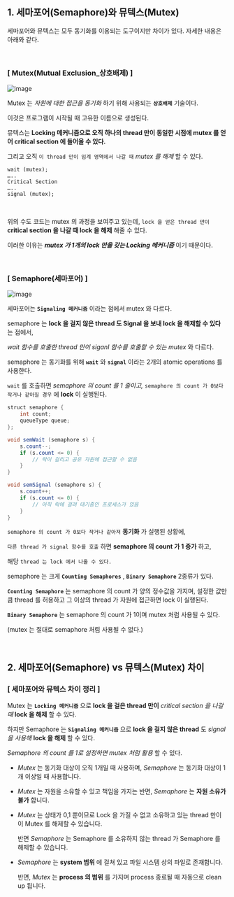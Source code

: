## 1. 세마포어(Semaphore)와 뮤텍스(Mutex)

세마포어와 뮤텍스는 모두 동기화를 이용되는 도구이지만 차이가 있다. 자세한 내용은 아래와 같다.

<br>

 
### [ Mutex(Mutual Exclusion_상호배제) ]

![image](https://github.com/lielocks/WIL/assets/107406265/4312ba34-44fe-47d5-8557-5c9f788d1ac3)

Mutex 는 *자원에 대한 접근을 동기화* 하기 위해 사용되는 **`상호배제`** 기술이다.

이것은 프로그램이 시작될 때 고유한 이름으로 생성된다.

뮤텍스는 **Locking 메커니즘으로 오직 하나의 thread 만이 동일한 시점에 mutex 를 얻어 critical section 에 들어올 수 있다.**

그리고 오직 `이 thread 만이 임계 영역에서 나갈 때` *mutex 를 해제* 할 수 있다.

```
wait (mutex);
…..
Critical Section
…..
signal (mutex);
```

<br>


위의 수도 코드는 mutex 의 과정을 보여주고 있는데, `lock 을 얻은 thread 만이` **critical section 을 나갈 때 lock 을 해제** 해줄 수 있다.

이러한 이유는 ***mutex 가 1개의 lock 만을 갖는 Locking 메커니즘*** 이기 때문이다.

<br>


### [ Semaphore(세마포어) ]

![image](https://github.com/lielocks/WIL/assets/107406265/f5b0535f-1f8b-43d7-8ec5-f991b3d23041)

세마포어는 **`Signaling 메커니즘`** 이라는 점에서 mutex 와 다르다.

semaphore 는 **lock 을 걸지 않은 thread 도 Signal 을 보내 lock 을 해제할 수 있다** 는 점에서,

*wait 함수를 호출한 thread 만이 siganl 함수를 호출할 수 있는 mutex* 와 다르다.

semaphore 는 동기화를 위해 **`wait`** 와 **`signal`** 이라는 2개의 atomic operations 를 사용한다.

`wait` 를 호출하면 *semaphore 의 count 를 1 줄이고,* `semaphore 의 count 가 0보다 작거나 같아질 경우` 에 **lock** 이 실행된다.

```java
struct semaphore {
    int count;
    queueType queue;
};

void semWait (semaphore s) {
    s.count--;
    if (s.count <= 0) {
    	// 락이 걸리고 공유 자원에 접근할 수 없음
    }
} 

void semSignal (semaphore s) {
    s.count++;
    if (s.count <= 0) {
    	// 아직 락에 걸려 대기중인 프로세스가 있음
    }
}
```

`semaphore 의 count 가 0보다 작거나 같아져` **동기화** 가 실행된 상황에, 

`다른 thread 가 signal 함수를 호출` 하면 **semaphore 의 count 가 1 증가** 하고, 

해당 `thread 는 lock 에서 나올 수 있다.`

semaphore 는 크게 **`Counting Semaphores`** , **`Binary Semaphore`** 2종류가 있다.

**`Counting Semaphore`** 는 semaphore 의 count 가 양의 정수값을 가지며, 설정한 값만큼 thread 를 허용하고 그 이상의 thread 가 자원에 접근하면 lock 이 실행된다.

**`Binary Semaphore`** 는 semaphore 의 count 가 1이며 mutex 처럼 사용될 수 있다.

(mutex 는 절대로 semaphore 처럼 사용될 수 없다.)

<br>


## 2. 세마포어(Semaphore) vs 뮤텍스(Mutex) 차이

### [ 세마포어와 뮤텍스 차이 정리 ]

Mutex 는 **`Locking 메커니즘`** 으로 **lock 을 걸은 thread 만이** *critical section 을 나갈때* **lock 을 해제** 할 수 있다. 

하지만 Semaphore 는 **`Signaling 메커니즘`** 으로 **lock 을 걸지 않은 thread** 도 *signal을 사용해* **lock 을 해제** 할 수 있다. 

*Semaphore 의 count 를 1로 설정하면 mutex 처럼 활용* 할 수 있다.

+ *Mutex* 는 동기화 대상이 오직 1개일 때 사용하며, *Semaphore* 는 동기화 대상이 1개 이상일 때 사용합니다.

+ *Mutex* 는 자원을 소유할 수 있고 책임을 가지는 반면, *Semaphore* 는 **자원 소유가 불가** 합니다.

+ *Mutex* 는 상태가 0,1 뿐이므로 Lock 을 가질 수 없고 소유하고 있는 thread 만이 이 Mutex 를 해제할 수 있습니다.

  반면 *Semaphore* 는 Semaphore 를 소유하지 않는 thread 가 Semaphore 를 해제할 수 있습니다.

+ *Semaphore* 는 **system 범위** 에 걸쳐 있고 파일 시스템 상의 파일로 존재합니다.

  반면, *Mutex* 는 **process 의 범위** 를 가지며 process 종료될 때 자동으로 clean up 됩니다.

